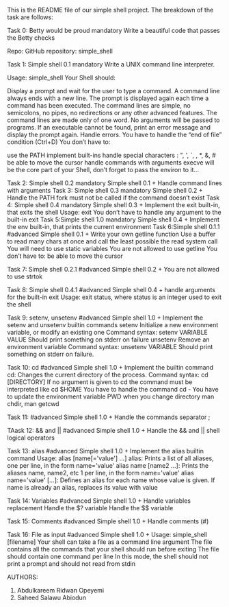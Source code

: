 This is the README file of our simple shell project. The breakdown of the task are follows:

Task 0: 
    Betty would be proud mandatory Write a beautiful code that passes the Betty checks

Repo: GitHub repository: simple_shell

Task 1: Simple shell 0.1 mandatory Write a UNIX command line interpreter.

Usage: simple_shell Your Shell should:

Display a prompt and wait for the user to type a command. A command line always ends with a new line. The prompt is displayed again each time a command has been executed. The command lines are simple, no semicolons, no pipes, no redirections or any other advanced features. The command lines are made only of one word. No arguments will be passed to programs. If an executable cannot be found, print an error message and display the prompt again. Handle errors. You have to handle the “end of file” condition (Ctrl+D) You don’t have to:

use the PATH implement built-ins handle special characters : ", ', `, , *, &, # be able to move the cursor handle commands with arguments execve will be the core part of your Shell, don’t forget to pass the environ to it…

Task 2: Simple shell 0.2 mandatory Simple shell 0.1 + Handle command lines with arguments
Task 3: Simple shell 0.3 mandatory Simple shell 0.2 +   Handle the PATH fork must not be called if the command doesn’t exist
Task 4: Simple shell 0.4 mandatory Simple shell 0.3 +  Implement the exit built-in, that exits the shell Usage: exit You don’t have to handle any argument to the built-in exit
Task 5:Simple shell 1.0 mandatory Simple shell 0.4 + Implement the env built-in, that prints the current environment
Task 6:Simple shell 0.1.1 #advanced Simple shell 0.1 +
Write your own getline function Use a buffer to read many chars at once and call the least possible the read system call You will need to use static variables You are not allowed to use getline You don’t have to: be able to move the cursor

Task 7: Simple shell 0.2.1 #advanced Simple shell 0.2 + You are not allowed to use strtok

Task 8: Simple shell 0.4.1 #advanced Simple shell 0.4 + handle arguments for the built-in exit Usage: exit status, where status is an integer used to exit the shell

Task 9: setenv, unsetenv #advanced Simple shell 1.0 + Implement the setenv and unsetenv builtin commands setenv Initialize a new environment variable, or modify an existing one Command syntax: setenv VARIABLE VALUE Should print something on stderr on failure unsetenv Remove an environment variable Command syntax: unsetenv VARIABLE Should print something on stderr on failure.

Task 10:  cd #advanced Simple shell 1.0 + Implement the builtin command cd: Changes the current directory of the process. Command syntax: cd [DIRECTORY] If no argument is given to cd the command must be interpreted like cd $HOME You have to handle the command cd - You have to update the environment variable PWD when you change directory man chdir, man getcwd

Task 11: #advanced Simple shell 1.0 + Handle the commands separator ;

TAask 12: && and || #advanced Simple shell 1.0 + Handle the && and || shell logical operators

Task 13: alias #advanced Simple shell 1.0 + Implement the alias builtin command Usage: alias [name[='value'] ...] alias: Prints a list of all aliases, one per line, in the form name='value' alias name [name2 ...]: Prints the aliases name, name2, etc 1 per line, in the form name='value' alias name='value' [...]: Defines an alias for each name whose value is given. If name is already an alias, replaces its value with value

Task 14: Variables #advanced Simple shell 1.0 + Handle variables replacement Handle the $? variable Handle the $$ variable

Task 15: Comments #advanced Simple shell 1.0 + Handle comments (#)

Task 16: File as input #advanced Simple shell 1.0 + Usage: simple_shell [filename] Your shell can take a file as a command line argument The file contains all the commands that your shell should run before exiting The file should contain one command per line In this mode, the shell should not print a prompt and should not read from stdin



AUTHORS:
1. Abdulkareem Ridwan Opeyemi
2. Saheed Salawu Abiodun
